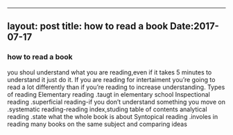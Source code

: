 
---
layout: post
title:  how to read a book
Date:2017-07-17
---
### how to read a book

you shoul understand what you are reading,even if it takes 5 minutes to understand it just do it.
If you are reading for intertaiment you’re going to read  a lot differently than if you’re reading to increase understanding.
Types of reading
Elementary reading
.taugt in elementary school
 Inspectional reading
.superficial reading-if you don’t understand something you move on
.systematic reading-reading index,studing table of contents
analytical reading
.state what the whole book is about
Syntopical reading
.involes in reading many books on the same subject and comparing ideas


